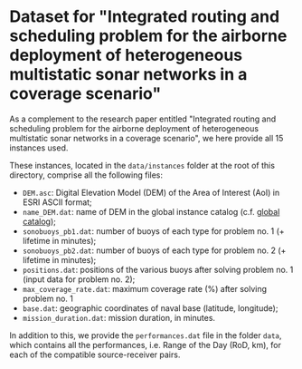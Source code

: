 # Dataset for "Integrated routing and scheduling problem for the airborne deployment of heterogeneous multistatic sonar networks in a coverage scenario"


As a complement to the research paper entitled "Integrated routing and scheduling problem for the airborne deployment of heterogeneous multistatic sonar networks in a coverage scenario", we here provide all 15 instances used. 

These instances, located in the ```data/instances``` folder at the root of this directory, comprise all the following files: 
- ```DEM.asc```: Digital Elevation Model (DEM) of the Area of Interest (AoI) in ESRI ASCII format;
- ```name_DEM.dat```: name of DEM in the global instance catalog (c.f. [global catalog](https://zenodo.org/records/10530247));
- ```sonobuoys_pb1.dat```: number of buoys of each type for problem no. 1 (+ lifetime in minutes); 
-  ```sonobuoys_pb2.dat```: number of buoys of each type for problem no. 2 (+ lifetime in minutes); 
- ```positions.dat```: positions of the various buoys after solving problem no. 1 (input data for problem no. 2); 
- ```max_coverage_rate.dat```: maximum coverage rate (%) after solving problem no. 1
- ```base.dat```: geographic coordinates of naval base (latitude, longitude);
- ```mission_duration.dat```: mission duration, in minutes.

In addition to this, we provide the ```performances.dat``` file in the folder ```data```, which contains all the performances, i.e. Range of the Day (RoD, km), for each of the compatible source-receiver pairs.
